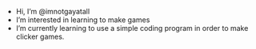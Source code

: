- Hi, I’m @imnotgayatall
- I’m interested in learning to make games
- I’m currently learning to use a simple coding program in order to make clicker games.
<!---
imnotgayatall/imnotgayatall is a ✨ special ✨ repository because its `README.md` (this file) appears on your GitHub profile.
You can click the Preview link to take a look at your changes.
--->
